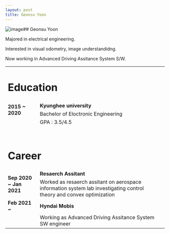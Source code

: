 ```yaml
---
layout: post
title: Geonsu Yoon
---
```


<!-- img src="https://user-images.githubusercontent.com/57785895/122384263-7d619500-cfa6-11eb-8250-ffe4ead91b41.jpg" alt="image" style="float:left">

### Education
Kyunghee university - Electric Engineering
<br>
<br>
### Careere
Hyndai Mobis -->

<img src="https://user-images.githubusercontent.com/57785895/122384263-7d619500-cfa6-11eb-8250-ffe4ead91b41.jpg" alt="image" style="float:left">
## Geonsu Yoon

Majored in electrical engineering.

Interested in visual odometry, image understandidng.

Now working in Advanced Driving Assitance System S/W.
<p class=clearedText> </p>

<table>
  <tbody>
     <tr>
      <td class = "cellLine" colspan = '2'> <h1 id="education">Education</h1></td>
    </tr>
      <tr>
      <td class = "topPaddedCell" rowspan = '2'><b>2015 ~ 2020 </b></td>
      <td class = "topPaddedCell" ><b>Kyunghee university</b></td>
    </tr>
      <tr>
      <td>Bachelor of Eloctronic Engineering</td>
    </tr>
    <tr>
      <td> </td>
      <td>GPA : 3.5/4.5</td>
    </tr>
       <tr>
      <td>　</td>
      <td>　</td>
    </tr>
    <tr>
      <td class = "cellLine" colspan = '2'> <h1 id="career">Career</h1> </td>
      <td> </td>
    </tr>
    <tr>
      <td class = "topPaddedCell" rowspan = '2'><b> Sep 2020 ~ Jan 2021 </b></td>
      <td class = "topPaddedCell" ><b> Resaerch Assitant </b> </td>
    </tr>
      <tr>
      <td>Worked as resaerch assitant on aerospace information system lab investigating control theory and convex optimization</td>
    </tr>
    <tr>
      <td> <b> Feb 2021 ~ </b></td>
      <td> <b>Hyndai Mobis</b></td>
    </tr>
   <tr>
      <td> </td>
      <td>Working as Advanced Driving Assitance System SW engineer</td>
    </tr>
   </tbody>
</table>
